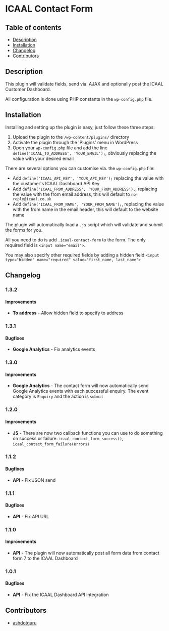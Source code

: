 # ICAAL Contact Form

## Table of contents

* [Description](#description)
* [Installation](#installation)
* [Changelog](#changelog)
* [Contributors](#contributors)

## Description

This plugin will validate fields, send via. AJAX and optionally post the ICAAL Customer Dashboard.

All configuration is done using PHP constants in the `wp-config.php` file.

## Installation

Installing and setting up the plugin is easy, just follow these three steps:

1. Upload the plugin to the `/wp-content/plugins/` directory
2. Activate the plugin through the 'Plugins' menu in WordPress
3. Open your `wp-config.php` file and add the line `define('ICAAL_TO_ADDRESS', 'YOUR_EMAIL');`, obviously replacing the value with your desired email

There are several options you can customise via. the `wp-config.php` file:

* Add `define('ICAAL_API_KEY', 'YOUR_API_KEY');` replacing the value with the customer's ICAAL Dashboard API Key
* Add `define('ICAAL_FROM_ADDRESS', 'YOUR_FROM_ADDRESS');`, replacing the value with the from email address, this will default to `no-reply@icaal.co.uk`
* Add `define('ICAAL_FROM_NAME', 'YOUR_FROM_NAME');`, replacing the value with the from name in the email header, this will default to the website name

The plugin will automatically load a `.js` script which will validate and submit the forms for you.

All you need to do is add `.icaal-contact-form` to the form. The only required field is `<input name="email">`.

You may also specify other required fields by adding a hidden field `<input type="hidden" name="required" value="first_name, last_name">`

## Changelog

### 1.3.2
#### Improvements
* **To address** - Allow hidden field to specify to address

### 1.3.1
#### Bugfixes
* **Google Analytics** - Fix analytics events

### 1.3.0
#### Improvements
* **Google Analytics** - The contact form will now automatically send Google Analytics events with each successful enquiry. The event category is `Enquiry` and the action is `submit`

### 1.2.0

#### Improvements
* **JS** - There are now two callback functions you can use to do something on success or failure: `icaal_contact_form_success()`, `icaal_contact_form_failure(errors)`

### 1.1.2

#### Bugfixes
* **API** - Fix JSON send

### 1.1.1

#### Bugfixes
* **API** - Fix API URL

### 1.1.0

#### Improvements
* **API** - The plugin will now automatically post all form data from contact form 7 to the ICAAL Dashboard

### 1.0.1

#### Bugfixes
* **API** - Fix the ICAAL Dashboard API integration

## Contributors

* [ashdotguru](https://github.com/ashdotguru)